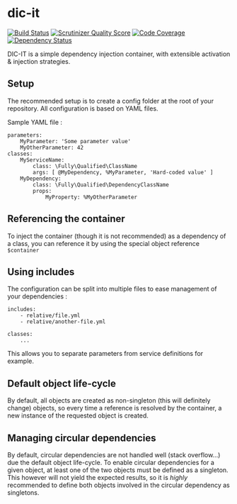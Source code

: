 dic-it
======

[![Build Status](https://travis-ci.org/oliviermadre/dic-it.png?branch=master)](https://travis-ci.org/oliviermadre/dic-it)
[![Scrutinizer Quality Score](https://scrutinizer-ci.com/g/oliviermadre/dic-it/badges/quality-score.png?s=30dd2847f1e2aa8b6de1795cd8e460ad25097e45)](https://scrutinizer-ci.com/g/oliviermadre/dic-it/)
[![Code Coverage](https://scrutinizer-ci.com/g/oliviermadre/dic-it/badges/coverage.png?s=4e25828bd8fc447a0c40e7c47d49e9ff4ecbc19b)](https://scrutinizer-ci.com/g/oliviermadre/dic-it/)
[![Dependency Status](https://www.versioneye.com/php/oliviermadre:dic-it/dev-master/badge.png)](https://www.versioneye.com/php/oliviermadre:dic-it/dev-master)

DIC-IT is a simple dependency injection container, with extensible activation & injection strategies.


## Setup

The recommended setup is to create a config folder at the root of your repository. All configuration is based on YAML files.

Sample YAML file :

```
parameters:
    MyParameter: 'Some parameter value'
    MyOtherParameter: 42
classes:
    MyServiceName:
        class: \Fully\Qualified\ClassName
        args: [ @MyDependency, %MyParameter, 'Hard-coded value' ]
    MyDependency:
        class: \Fully\Qualified\DependencyClassName
        props:
            MyProperty: %MyOtherParameter
```

## Referencing the container

To inject the container (though it is not recommended) as a dependency of a class, you can reference it by using the
special object reference ```$container```

## Using includes

The configuration can be split into multiple files to ease management of your dependencies :

```
includes:
    - relative/file.yml
    - relative/another-file.yml
    
classes:
    ...
```

This allows you to separate parameters from service definitions for example.

## Default object life-cycle

By default, all objects are created as non-singleton (this will definitely change) objects, so every time a reference is resolved by the container, a new instance of the requested object is created.

## Managing circular dependencies

By default, circular dependencies are not handled well (stack overflow...) due the default object life-cycle. To enable circular dependencies for a given object, at least one of the two objects must be defined as a singleton. This however will not yield the expected results, so it is *highly* recommended to define both objects involved in the circular dependency as singletons.
